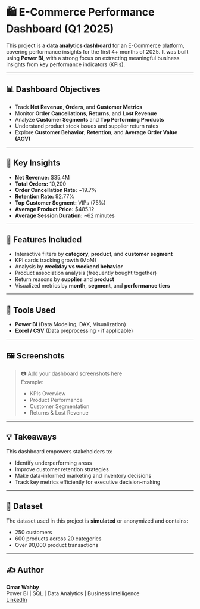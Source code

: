 # 🛍️ E-Commerce Performance Dashboard (Q1 2025)

This project is a **data analytics dashboard** for an E-Commerce platform, covering performance insights for the first 4+ months of 2025. It was built using **Power BI**, with a strong focus on extracting meaningful business insights from key performance indicators (KPIs).

---

## 📊 Dashboard Objectives

- Track **Net Revenue**, **Orders**, and **Customer Metrics**
- Monitor **Order Cancellations**, **Returns**, and **Lost Revenue**
- Analyze **Customer Segments** and **Top Performing Products**
- Understand product stock issues and supplier return rates
- Explore **Customer Behavior**, **Retention**, and **Average Order Value (AOV)**

---

## 🚀 Key Insights

- **Net Revenue:** $35.4M  
- **Total Orders:** 10,200  
- **Order Cancellation Rate:** ~19.7%  
- **Retention Rate:** 92.77%  
- **Top Customer Segment:** VIPs (75%)  
- **Average Product Price:** $485.12  
- **Average Session Duration:** ~62 minutes  

---

## 📌 Features Included

- Interactive filters by **category**, **product**, and **customer segment**
- KPI cards tracking growth (MoM)
- Analysis by **weekday vs weekend behavior**
- Product association analysis (frequently bought together)
- Return reasons by **supplier** and **product**
- Visualized metrics by **month**, **segment**, and **performance tiers**

---

## 🧰 Tools Used

- **Power BI** (Data Modeling, DAX, Visualization)
- **Excel / CSV** (Data preprocessing - if applicable)

---

## 🖼️ Screenshots

> 📷 Add your dashboard screenshots here  
> Example:
> - KPIs Overview  
> - Product Performance  
> - Customer Segmentation  
> - Returns & Lost Revenue

---

## 💡 Takeaways

This dashboard empowers stakeholders to:
- Identify underperforming areas
- Improve customer retention strategies
- Make data-informed marketing and inventory decisions
- Track key metrics efficiently for executive decision-making

---

## 📁 Dataset

The dataset used in this project is **simulated** or anonymized and contains:
- 250 customers
- 600 products across 20 categories
- Over 90,000 product transactions

---

## ✍️ Author

**Omar Wahby**  
Power BI | SQL | Data Analytics | Business Intelligence  
[LinkedIn](https://www.linkedin.com/in/your-profile) <!-- Replace with your actual LinkedIn -->

